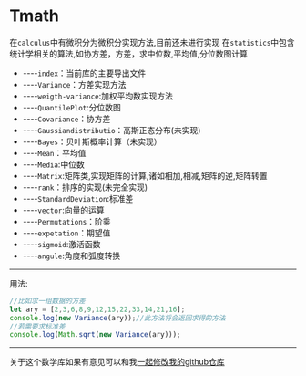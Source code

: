# Tmath
在`calculus`中有微积分为微积分实现方法,目前还未进行实现 在`statistics`中包含统计学相关的算法,如协方差，方差，求中位数,平均值,分位数图计算
- ----`index`：当前库的主要导出文件
- ----`Variance`：方差实现方法
- ----`weigth-variance`:加权平均数实现方法
- ----`QuantilePlot`:分位数图
- ----`Covariance`：协方差
- ----`Gaussiandistributio`：高斯正态分布(未实现)
- ----`Bayes`：贝叶斯概率计算（未实现）
- ----`Mean`：平均值
- ----`Media`:中位数
- ----`Matrix`:矩阵类,实现矩阵的计算,诸如相加,相减,矩阵的逆,矩阵转置
- ----`rank`：排序的实现(未完全实现)
- ----`StandardDeviation`:标准差
- ----`vector`:向量的运算
- ----`Permutations`：阶乘
- ----`expetation`：期望值
- ----`sigmoid`:激活函数
- ----`angule`:角度和弧度转换

----
用法:
```js
//比如求一组数据的方差
let ary = [2,3,6,8,9,12,15,22,33,14,21,16];
console.log(new Variance(ary));//此方法将会返回求得的方法
//若需要求标准差
console.log(Math.sqrt(new Variance(ary)));

```


---
关于这个数学库如果有意见可以和我[一起修改我的github仓库](https://github.com/jingyuexing/MathLib)
